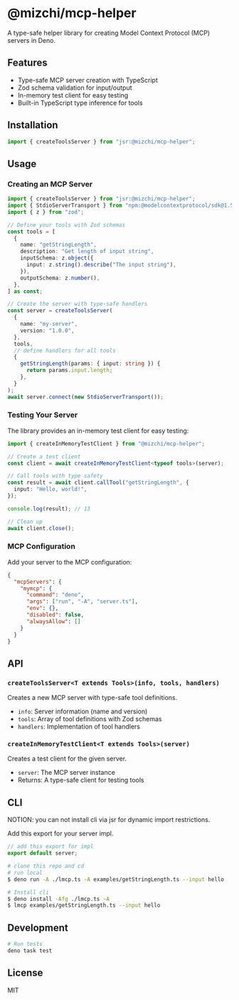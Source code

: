 # @mizchi/mcp-helper

A type-safe helper library for creating Model Context Protocol (MCP) servers in Deno.

## Features

- Type-safe MCP server creation with TypeScript
- Zod schema validation for input/output
- In-memory test client for easy testing
- Built-in TypeScript type inference for tools

## Installation

```ts
import { createToolsServer } from "jsr:@mizchi/mcp-helper";
```

## Usage

### Creating an MCP Server

```ts
import { createToolsServer } from "jsr:@mizchi/mcp-helper";
import { StdioServerTransport } from "npm:@modelcontextprotocol/sdk@1.5.0/server/stdio.js";
import { z } from "zod";

// Define your tools with Zod schemas
const tools = [
  {
    name: "getStringLength",
    description: "Get length of input string",
    inputSchema: z.object({
      input: z.string().describe("The input string"),
    }),
    outputSchema: z.number(),
  },
] as const;

// Create the server with type-safe handlers
const server = createToolsServer(
  {
    name: "my-server",
    version: "1.0.0",
  },
  tools,
  // define handlers for all tools
  {
    getStringLength(params: { input: string }) {
      return params.input.length;
    },
  }
);
await server.connect(new StdioServerTransport());
```

### Testing Your Server

The library provides an in-memory test client for easy testing:

```ts
import { createInMemoryTestClient } from "@mizchi/mcp-helper";

// Create a test client
const client = await createInMemoryTestClient<typeof tools>(server);

// Call tools with type safety
const result = await client.callTool("getStringLength", {
  input: "Hello, world!",
});

console.log(result); // 13

// Clean up
await client.close();
```

### MCP Configuration

Add your server to the MCP configuration:

```json
{
  "mcpServers": {
    "mymcp": {
      "command": "deno",
      "args": ["run", "-A", "server.ts"],
      "env": {},
      "disabled": false,
      "alwaysAllow": []
    }
  }
}
```

## API

### `createToolsServer<T extends Tools>(info, tools, handlers)`

Creates a new MCP server with type-safe tool definitions.

- `info`: Server information (name and version)
- `tools`: Array of tool definitions with Zod schemas
- `handlers`: Implementation of tool handlers

### `createInMemoryTestClient<T extends Tools>(server)`

Creates a test client for the given server.

- `server`: The MCP server instance
- Returns: A type-safe client for testing tools

## CLI

NOTION: you can not install cli via jsr for dynamic import restrictions.

Add this export for your server impl.

```ts
// add this export for impl
export default server;
```

```bash
# clone this repo and cd 
# run local
$ deno run -A ./lmcp.ts -A examples/getStringLength.ts --input hello

# Install cli
$ deno install -Afg ./lmcp.ts -A
$ lmcp examples/getStringLength.ts --input hello
```

## Development

```bash
# Run tests
deno task test
```

## License

MIT
